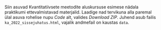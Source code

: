 Siin asuvad Kvantitatiivsete meetodite aluskursuse esimese nädala praktikumi ettevalmistavad materjalid. Laadige nad tervikuna alla paremal ülal asuva rohelise nupu *Code* alt, valides *Download ZIP*. Juhend asub failis `ka_2022_sissejuhatus.html`, vajalik andmefail on kaustas `data`.
